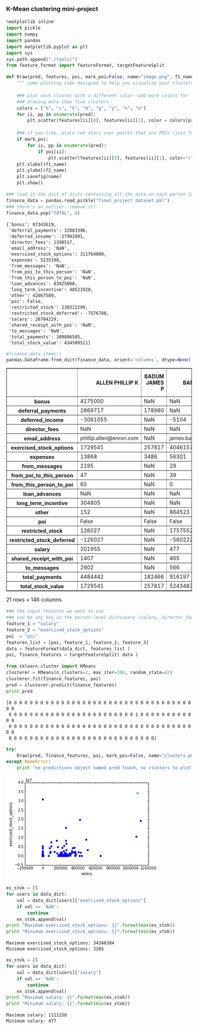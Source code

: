 ### K-Mean clustering mini-project

```python
%matplotlib inline
import pickle
import numpy
import pandas
import matplotlib.pyplot as plt
import sys
sys.path.append("./tools/")
from feature_format import featureFormat, targetFeatureSplit
```


```python
def Draw(pred, features, poi, mark_poi=False, name="image.png", f1_name="feature 1", f2_name="feature 2"):
    """ some plotting code designed to help you visualize your clusters """

    ### plot each cluster with a different color--add more colors for
    ### drawing more than five clusters
    colors = ["b", "c", "k", "m", "g", "y", "n", "o"]
    for ii, pp in enumerate(pred):
        plt.scatter(features[ii][0], features[ii][1], color = colors[pred[ii]])

    ### if you like, place red stars over points that are POIs (just for funsies)
    if mark_poi:
        for ii, pp in enumerate(pred):
            if poi[ii]:
                plt.scatter(features[ii][0], features[ii][1], color="r", marker="*")
    plt.xlabel(f1_name)
    plt.ylabel(f2_name)
    plt.savefig(name)
    plt.show()
```


```python
### load in the dict of dicts containing all the data on each person in the dataset
finance_data = pandas.read_pickle("final_project_dataset.pkl")
### there's an outlier--remove it!
finance_data.pop("TOTAL", 0)
```




    {'bonus': 97343619,
     'deferral_payments': 32083396,
     'deferred_income': -27992891,
     'director_fees': 1398517,
     'email_address': 'NaN',
     'exercised_stock_options': 311764000,
     'expenses': 5235198,
     'from_messages': 'NaN',
     'from_poi_to_this_person': 'NaN',
     'from_this_person_to_poi': 'NaN',
     'loan_advances': 83925000,
     'long_term_incentive': 48521928,
     'other': 42667589,
     'poi': False,
     'restricted_stock': 130322299,
     'restricted_stock_deferred': -7576788,
     'salary': 26704229,
     'shared_receipt_with_poi': 'NaN',
     'to_messages': 'NaN',
     'total_payments': 309886585,
     'total_stock_value': 434509511}




```python
#finance_data.items()
pandas.DataFrame.from_dict(finance_data, orient='columns', dtype=None)
```




<div>
<table border="1" class="dataframe">
  <thead>
    <tr style="text-align: right;">
      <th></th>
      <th>ALLEN PHILLIP K</th>
      <th>BADUM JAMES P</th>
      <th>BANNANTINE JAMES M</th>
      <th>BAXTER JOHN C</th>
      <th>BAY FRANKLIN R</th>
      <th>BAZELIDES PHILIP J</th>
      <th>BECK SALLY W</th>
      <th>BELDEN TIMOTHY N</th>
      <th>BELFER ROBERT</th>
      <th>BERBERIAN DAVID</th>
      <th>...</th>
      <th>WASAFF GEORGE</th>
      <th>WESTFAHL RICHARD K</th>
      <th>WHALEY DAVID A</th>
      <th>WHALLEY LAWRENCE G</th>
      <th>WHITE JR THOMAS E</th>
      <th>WINOKUR JR. HERBERT S</th>
      <th>WODRASKA JOHN</th>
      <th>WROBEL BRUCE</th>
      <th>YEAGER F SCOTT</th>
      <th>YEAP SOON</th>
    </tr>
  </thead>
  <tbody>
    <tr>
      <th>bonus</th>
      <td>4175000</td>
      <td>NaN</td>
      <td>NaN</td>
      <td>1200000</td>
      <td>400000</td>
      <td>NaN</td>
      <td>700000</td>
      <td>5249999</td>
      <td>NaN</td>
      <td>NaN</td>
      <td>...</td>
      <td>325000</td>
      <td>NaN</td>
      <td>NaN</td>
      <td>3000000</td>
      <td>450000</td>
      <td>NaN</td>
      <td>NaN</td>
      <td>NaN</td>
      <td>NaN</td>
      <td>NaN</td>
    </tr>
    <tr>
      <th>deferral_payments</th>
      <td>2869717</td>
      <td>178980</td>
      <td>NaN</td>
      <td>1295738</td>
      <td>260455</td>
      <td>684694</td>
      <td>NaN</td>
      <td>2144013</td>
      <td>-102500</td>
      <td>NaN</td>
      <td>...</td>
      <td>831299</td>
      <td>NaN</td>
      <td>NaN</td>
      <td>NaN</td>
      <td>NaN</td>
      <td>NaN</td>
      <td>NaN</td>
      <td>NaN</td>
      <td>NaN</td>
      <td>NaN</td>
    </tr>
    <tr>
      <th>deferred_income</th>
      <td>-3081055</td>
      <td>NaN</td>
      <td>-5104</td>
      <td>-1386055</td>
      <td>-201641</td>
      <td>NaN</td>
      <td>NaN</td>
      <td>-2334434</td>
      <td>NaN</td>
      <td>NaN</td>
      <td>...</td>
      <td>-583325</td>
      <td>-10800</td>
      <td>NaN</td>
      <td>NaN</td>
      <td>NaN</td>
      <td>-25000</td>
      <td>NaN</td>
      <td>NaN</td>
      <td>NaN</td>
      <td>NaN</td>
    </tr>
    <tr>
      <th>director_fees</th>
      <td>NaN</td>
      <td>NaN</td>
      <td>NaN</td>
      <td>NaN</td>
      <td>NaN</td>
      <td>NaN</td>
      <td>NaN</td>
      <td>NaN</td>
      <td>3285</td>
      <td>NaN</td>
      <td>...</td>
      <td>NaN</td>
      <td>NaN</td>
      <td>NaN</td>
      <td>NaN</td>
      <td>NaN</td>
      <td>108579</td>
      <td>NaN</td>
      <td>NaN</td>
      <td>NaN</td>
      <td>NaN</td>
    </tr>
    <tr>
      <th>email_address</th>
      <td>phillip.allen@enron.com</td>
      <td>NaN</td>
      <td>james.bannantine@enron.com</td>
      <td>NaN</td>
      <td>frank.bay@enron.com</td>
      <td>NaN</td>
      <td>sally.beck@enron.com</td>
      <td>tim.belden@enron.com</td>
      <td>NaN</td>
      <td>david.berberian@enron.com</td>
      <td>...</td>
      <td>george.wasaff@enron.com</td>
      <td>dick.westfahl@enron.com</td>
      <td>NaN</td>
      <td>greg.whalley@enron.com</td>
      <td>thomas.white@enron.com</td>
      <td>NaN</td>
      <td>john.wodraska@enron.com</td>
      <td>NaN</td>
      <td>scott.yeager@enron.com</td>
      <td>NaN</td>
    </tr>
    <tr>
      <th>exercised_stock_options</th>
      <td>1729541</td>
      <td>257817</td>
      <td>4046157</td>
      <td>6680544</td>
      <td>NaN</td>
      <td>1599641</td>
      <td>NaN</td>
      <td>953136</td>
      <td>3285</td>
      <td>1624396</td>
      <td>...</td>
      <td>1668260</td>
      <td>NaN</td>
      <td>98718</td>
      <td>3282960</td>
      <td>1297049</td>
      <td>NaN</td>
      <td>NaN</td>
      <td>139130</td>
      <td>8308552</td>
      <td>192758</td>
    </tr>
    <tr>
      <th>expenses</th>
      <td>13868</td>
      <td>3486</td>
      <td>56301</td>
      <td>11200</td>
      <td>129142</td>
      <td>NaN</td>
      <td>37172</td>
      <td>17355</td>
      <td>NaN</td>
      <td>11892</td>
      <td>...</td>
      <td>NaN</td>
      <td>51870</td>
      <td>NaN</td>
      <td>57838</td>
      <td>81353</td>
      <td>1413</td>
      <td>NaN</td>
      <td>NaN</td>
      <td>53947</td>
      <td>55097</td>
    </tr>
    <tr>
      <th>from_messages</th>
      <td>2195</td>
      <td>NaN</td>
      <td>29</td>
      <td>NaN</td>
      <td>NaN</td>
      <td>NaN</td>
      <td>4343</td>
      <td>484</td>
      <td>NaN</td>
      <td>NaN</td>
      <td>...</td>
      <td>30</td>
      <td>NaN</td>
      <td>NaN</td>
      <td>556</td>
      <td>NaN</td>
      <td>NaN</td>
      <td>NaN</td>
      <td>NaN</td>
      <td>NaN</td>
      <td>NaN</td>
    </tr>
    <tr>
      <th>from_poi_to_this_person</th>
      <td>47</td>
      <td>NaN</td>
      <td>39</td>
      <td>NaN</td>
      <td>NaN</td>
      <td>NaN</td>
      <td>144</td>
      <td>228</td>
      <td>NaN</td>
      <td>NaN</td>
      <td>...</td>
      <td>22</td>
      <td>NaN</td>
      <td>NaN</td>
      <td>186</td>
      <td>NaN</td>
      <td>NaN</td>
      <td>NaN</td>
      <td>NaN</td>
      <td>NaN</td>
      <td>NaN</td>
    </tr>
    <tr>
      <th>from_this_person_to_poi</th>
      <td>65</td>
      <td>NaN</td>
      <td>0</td>
      <td>NaN</td>
      <td>NaN</td>
      <td>NaN</td>
      <td>386</td>
      <td>108</td>
      <td>NaN</td>
      <td>NaN</td>
      <td>...</td>
      <td>7</td>
      <td>NaN</td>
      <td>NaN</td>
      <td>24</td>
      <td>NaN</td>
      <td>NaN</td>
      <td>NaN</td>
      <td>NaN</td>
      <td>NaN</td>
      <td>NaN</td>
    </tr>
    <tr>
      <th>loan_advances</th>
      <td>NaN</td>
      <td>NaN</td>
      <td>NaN</td>
      <td>NaN</td>
      <td>NaN</td>
      <td>NaN</td>
      <td>NaN</td>
      <td>NaN</td>
      <td>NaN</td>
      <td>NaN</td>
      <td>...</td>
      <td>NaN</td>
      <td>NaN</td>
      <td>NaN</td>
      <td>NaN</td>
      <td>NaN</td>
      <td>NaN</td>
      <td>NaN</td>
      <td>NaN</td>
      <td>NaN</td>
      <td>NaN</td>
    </tr>
    <tr>
      <th>long_term_incentive</th>
      <td>304805</td>
      <td>NaN</td>
      <td>NaN</td>
      <td>1586055</td>
      <td>NaN</td>
      <td>93750</td>
      <td>NaN</td>
      <td>NaN</td>
      <td>NaN</td>
      <td>NaN</td>
      <td>...</td>
      <td>200000</td>
      <td>256191</td>
      <td>NaN</td>
      <td>808346</td>
      <td>NaN</td>
      <td>NaN</td>
      <td>NaN</td>
      <td>NaN</td>
      <td>NaN</td>
      <td>NaN</td>
    </tr>
    <tr>
      <th>other</th>
      <td>152</td>
      <td>NaN</td>
      <td>864523</td>
      <td>2660303</td>
      <td>69</td>
      <td>874</td>
      <td>566</td>
      <td>210698</td>
      <td>NaN</td>
      <td>NaN</td>
      <td>...</td>
      <td>1425</td>
      <td>401130</td>
      <td>NaN</td>
      <td>301026</td>
      <td>1085463</td>
      <td>NaN</td>
      <td>189583</td>
      <td>NaN</td>
      <td>147950</td>
      <td>NaN</td>
    </tr>
    <tr>
      <th>poi</th>
      <td>False</td>
      <td>False</td>
      <td>False</td>
      <td>False</td>
      <td>False</td>
      <td>False</td>
      <td>False</td>
      <td>True</td>
      <td>False</td>
      <td>False</td>
      <td>...</td>
      <td>False</td>
      <td>False</td>
      <td>False</td>
      <td>False</td>
      <td>False</td>
      <td>False</td>
      <td>False</td>
      <td>False</td>
      <td>True</td>
      <td>False</td>
    </tr>
    <tr>
      <th>restricted_stock</th>
      <td>126027</td>
      <td>NaN</td>
      <td>1757552</td>
      <td>3942714</td>
      <td>145796</td>
      <td>NaN</td>
      <td>126027</td>
      <td>157569</td>
      <td>NaN</td>
      <td>869220</td>
      <td>...</td>
      <td>388167</td>
      <td>384930</td>
      <td>NaN</td>
      <td>2796177</td>
      <td>13847074</td>
      <td>NaN</td>
      <td>NaN</td>
      <td>NaN</td>
      <td>3576206</td>
      <td>NaN</td>
    </tr>
    <tr>
      <th>restricted_stock_deferred</th>
      <td>-126027</td>
      <td>NaN</td>
      <td>-560222</td>
      <td>NaN</td>
      <td>-82782</td>
      <td>NaN</td>
      <td>NaN</td>
      <td>NaN</td>
      <td>44093</td>
      <td>NaN</td>
      <td>...</td>
      <td>NaN</td>
      <td>NaN</td>
      <td>NaN</td>
      <td>NaN</td>
      <td>NaN</td>
      <td>NaN</td>
      <td>NaN</td>
      <td>NaN</td>
      <td>NaN</td>
      <td>NaN</td>
    </tr>
    <tr>
      <th>salary</th>
      <td>201955</td>
      <td>NaN</td>
      <td>477</td>
      <td>267102</td>
      <td>239671</td>
      <td>80818</td>
      <td>231330</td>
      <td>213999</td>
      <td>NaN</td>
      <td>216582</td>
      <td>...</td>
      <td>259996</td>
      <td>63744</td>
      <td>NaN</td>
      <td>510364</td>
      <td>317543</td>
      <td>NaN</td>
      <td>NaN</td>
      <td>NaN</td>
      <td>158403</td>
      <td>NaN</td>
    </tr>
    <tr>
      <th>shared_receipt_with_poi</th>
      <td>1407</td>
      <td>NaN</td>
      <td>465</td>
      <td>NaN</td>
      <td>NaN</td>
      <td>NaN</td>
      <td>2639</td>
      <td>5521</td>
      <td>NaN</td>
      <td>NaN</td>
      <td>...</td>
      <td>337</td>
      <td>NaN</td>
      <td>NaN</td>
      <td>3920</td>
      <td>NaN</td>
      <td>NaN</td>
      <td>NaN</td>
      <td>NaN</td>
      <td>NaN</td>
      <td>NaN</td>
    </tr>
    <tr>
      <th>to_messages</th>
      <td>2902</td>
      <td>NaN</td>
      <td>566</td>
      <td>NaN</td>
      <td>NaN</td>
      <td>NaN</td>
      <td>7315</td>
      <td>7991</td>
      <td>NaN</td>
      <td>NaN</td>
      <td>...</td>
      <td>400</td>
      <td>NaN</td>
      <td>NaN</td>
      <td>6019</td>
      <td>NaN</td>
      <td>NaN</td>
      <td>NaN</td>
      <td>NaN</td>
      <td>NaN</td>
      <td>NaN</td>
    </tr>
    <tr>
      <th>total_payments</th>
      <td>4484442</td>
      <td>182466</td>
      <td>916197</td>
      <td>5634343</td>
      <td>827696</td>
      <td>860136</td>
      <td>969068</td>
      <td>5501630</td>
      <td>102500</td>
      <td>228474</td>
      <td>...</td>
      <td>1034395</td>
      <td>762135</td>
      <td>NaN</td>
      <td>4677574</td>
      <td>1934359</td>
      <td>84992</td>
      <td>189583</td>
      <td>NaN</td>
      <td>360300</td>
      <td>55097</td>
    </tr>
    <tr>
      <th>total_stock_value</th>
      <td>1729541</td>
      <td>257817</td>
      <td>5243487</td>
      <td>10623258</td>
      <td>63014</td>
      <td>1599641</td>
      <td>126027</td>
      <td>1110705</td>
      <td>-44093</td>
      <td>2493616</td>
      <td>...</td>
      <td>2056427</td>
      <td>384930</td>
      <td>98718</td>
      <td>6079137</td>
      <td>15144123</td>
      <td>NaN</td>
      <td>NaN</td>
      <td>139130</td>
      <td>11884758</td>
      <td>192758</td>
    </tr>
  </tbody>
</table>
<p>21 rows × 146 columns</p>
</div>




```python
### the input features we want to use
### can be any key in the person-level dictionary (salary, director_fees, etc.)
feature_1 = "salary"
feature_2 = "exercised_stock_options"
poi  = "poi"
features_list = [poi, feature_1, feature_2, feature_3]
data = featureFormat(data_dict, features_list )
poi, finance_features = targetFeatureSplit( data )

```


```python
from sklearn.cluster import KMeans
clusterer = KMeans(n_clusters=2, max_iter=300, random_state=42)
clusterer.fit(finance_features, poi)
pred = clusterer.predict(finance_features)
print pred
```

    [0 0 0 0 0 0 0 0 0 0 0 0 0 0 0 0 0 0 0 0 0 0 0 0 0 0 0 0 0 0 0 0 0 0 0 0 0
     0 0 0 0 0 0 0 0 0 0 0 0 0 0 0 0 0 0 0 0 0 0 0 0 1 0 0 0 0 0 0 0 0 0 0 0 0
     0 0 0 0 0 0 0 0 0 0 0 0 0 0 0 0 0 0 0 0 0 0 0 0 0 0 0 0 0 0 0 0 0 0 0 0 0
     0 0 0 0 0 0 0 0 0 0 0 0 0 0 0 0 0 0 0 0 0 0 0 0 0 0 0 0]



```python
try:
    Draw(pred, finance_features, poi, mark_poi=False, name="clusters.pdf", f1_name=feature_1, f2_name=feature_2)
except NameError:
    print "no predictions object named pred found, no clusters to plot"
```


![png](output_6_0.png)



```python
ex_stok = []
for users in data_dict:
    val = data_dict[users]["exercised_stock_options"]
    if val == 'NaN':
        continue
    ex_stok.append(val)
print "Maximum exercised_stock_options: {}".format(max(ex_stok))
print "Minimum exercised_stock_options: {}".format(min(ex_stok))
```

    Maximum exercised_stock_options: 34348384
    Minimum exercised_stock_options: 3285



```python
ex_stok = []
for users in data_dict:
    val = data_dict[users]["salary"]
    if val == 'NaN':
        continue
    ex_stok.append(val)
print "Maximum salary: {}".format(max(ex_stok))
print "Minimum salary: {}".format(min(ex_stok))
```

    Maximum salary: 1111258
    Minimum salary: 477



```python

```
